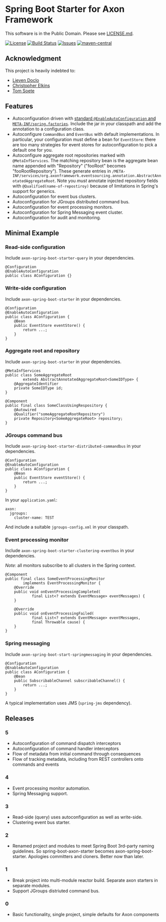 # Spring Boot Starter for Axon Framework

This software is in the Public Domain.  Please see [LICENSE.md](LICENSE.md).

[![License](https://img.shields.io/badge/license-PD-blue.svg)](http://unlicense.org)
[![Build Status](https://img.shields.io/travis/binkley/spring-boot-starter-axon.svg)](https://travis-ci.org/binkley/spring-boot-starter-axon)
[![Issues](https://img.shields.io/github/issues/binkley/spring-boot-starter-axon.svg)](https://github.com/binkley/spring-boot-starter-axon/issues)
[![maven-central](https://img.shields.io/maven-central/v/hm.binkley/spring-boot-starter-axon.svg)](https://search.maven.org/#search%7Cga%7C1%7Cg%3A%22hm.binkley%22%20AND%20a%3A%22spring-boot-starter-axon%22)

## Acknowledgment

This project is heavily indebted to:

* [Lieven Doclo](https://github.com/lievendoclo/axon-spring-boot)
* [Christopher Elkins](https://github.com/esha/spring-boot-starter-axon)
* [Tom Soete](https://github.com/tomsoete/spring-boot-starter-axon)

## Features

* Autoconfiguration driven with [standard `@EnableAutoConfiguration` and
  `META-INF/spring.factories`](https://docs.spring.io/spring-boot/docs/current/reference/html/using-boot-auto-configuration.html).
  Include the jar in your classpath and add the annotation to a
  configuration class.
* Autoconfigure `CommandBus` and `EventBus` with default
  implementations.  In particular, your configuration must define a bean
  for `EventStore`: there are too many strategies for event stores for
  autoconfiguration to pick a default one for you.
* Autoconfigure aggregate root repositories marked with
  `@MetaInfServices`.  The matching repository bean is the aggregate
  bean name appended with "Repository" ("fooRoot" becomes
  "fooRootRepository").  These generate entries in
  `/META-INF/services/org.axonframework.eventsourcing.annotation.AbstractAnnotatedAggregateRoot`.
  Note you *must* annotate injected repository fields with
  `@Qualified(name-of-repostiroy)` because of limitations in Spring's
  support for generics.
* Autoconfiguration for event bus clusters.
* Autoconfiguration for JGroups distributed command bus.
* Autoconfiguration for event processing monitors.
* Autoconfiguration for Spring Messaging event cluster.
* Autoconfiguration for audit and monitoring.

## Minimal Example

### Read-side configuration

Include `axon-spring-boot-starter-query` in your dependencies.

```
@Configuration
@EnableAutoConfiguration
public class AConfiguration {}
```

### Write-side configuration

Include `axon-spring-boot-starter` in your dependencies.

```
@Configuration
@EnableAutoConfiguration
public class AConfiguration {
    @Bean
    public EventStore eventStore() {
        return ...;
    }
}
```

### Aggregate root and repository

Include `axon-spring-boot-starter` in your dependencies.

```
@MetaInfServices
public class SomeAggregateRoot
        extends AbstractAnnotatedAggregateRoot<SomeIDType> {
    @AggregateIdentifier
    private SomeIDType id;
}
```

```
@Component
public final class SomeClassUsingRespository {
    @Autowired
    @Qualifier("someAggregateRootRepository")
    private Repository<SomeAggregateRoot> repository;
}
```

### JGroups command bus

Include `axon-spring-boot-starter-distributed-commandbus` in your
dependencies.

```
@Configuration
@EnableAutoConfiguration
public class AConfiguration {
    @Bean
    public EventStore eventStore() {
        return ...;
    }
}
```

In your `application.yaml`:

```
axon:
  jgroups:
    cluster-name: TEST
```

And include a suitable `jgroups-config.xml` in your classpath.

### Event processing monitor

Include `axon-spring-boot-starter-clustering-eventbus` in your dependencies.

_Note_: all monitors subscribe to all clusters in the Spring context.

```
@Component
public final class SomeEventProcessingMonitor
        implements EventProcessingMonitor {
    @Override
    public void onEventProcessingCompleted(
            final List<? extends EventMessage> eventMessages) {
    }

    @Override
    public void onEventProcessingFailed(
            final List<? extends EventMessage> eventMessages,
            final Throwable cause) {
    }
}
```

### Spring messaging

Include `axon-spring-boot-start-springmessaging` in your dependencies.

```
@Configuration
@EnableAutoConfiguration
public class AConfiguration {
    @Bean
    public SubscribableChannel subscribableChannel() {
        return ...;
    }
}
```

A typical implementation uses JMS (`spring-jms` dependency).

## Releases

### 5

* Autoconfiguration of command dispatch interceptors
* Autoconfiguration of command handler interceptors
* Flow of metadata from initial command through consequences
* Flow of tracking metadata, including from REST controllers onto
  commands and events

### 4

* Event processing monitor automation.
* Spring Messaging support.

### 3

* Read-side (query) uses autoconfiguration as well as write-side.
* Clustering event bus starter.

### 2

* Renamed project and modules to meet Spring Boot 3rd-party naming
  guidelines.  So spring-boot-axon-starter becomes
  axon-spring-boot-starter.  Apologies committers and cloners.  Better
  now than later.

### 1

* Break project into multi-module reactor build.  Separate axon starters
  in separate modules.
* Support JGroups distriuted command bus.

### 0

* Basic functionality, single project, simple defaults for Axon
  components
